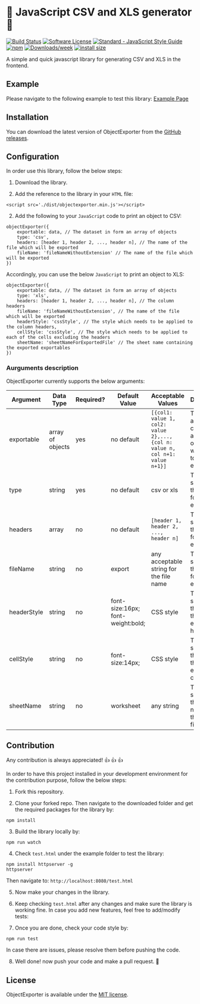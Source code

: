 # :dizzy: JavaScript CSV and XLS generator :dizzy:

[![Build Status](https://api.travis-ci.org/gharibi/JsObjExporter.svg?branch=master)](https://travis-ci.org/gharibi/JsObjExporter) [![Software License](https://img.shields.io/badge/license-MIT-brightgreen.svg?style=flat)](LICENSE) [![Standard - JavaScript Style Guide](https://img.shields.io/badge/code_style-standard-brightgreen.svg)](http://standardjs.com/) [![npm](https://img.shields.io/npm/v/object-exporter.svg)](https://www.npmjs.com/package/object-exporter) [![Downloads/week](https://img.shields.io/npm/dw/object-exporter.svg)](https://www.npmjs.com/package/object-exporter) [![install size](https://packagephobia.now.sh/badge?p=object-exporter)](https://packagephobia.now.sh/result?p=object-exporter)

A simple and quick javascript library for generating CSV and XLS in the frontend.

## Example

Please navigate to the following example to test this library: [Example Page](http://gharibi.github.io/JsObjExporter/examples/example.html)

## Installation

You can download the latest version of ObjectExporter from the [GitHub releases](https://github.com/gharibi/JsObjExporter/releases/latest).


## Configuration

In order use this library, follow the below steps:

1. Download the library.

2. Add the reference to the library in your `HTML` file:

```
<script src='./dist/objectexporter.min.js'></script>
```

2. Add the following to your `JavaScript` code to print an object to CSV:

```
objectExporter({
    exportable: data, // The dataset in form an array of objects
    type: 'csv',
    headers: [header 1, header 2, ..., header n], // The name of the file which will be exported
    fileName: 'fileNameWithoutExtension' // The name of the file which will be exported
})
```

Accordingly, you can use the below `JavaScript` to print an object to XLS:
```
objectExporter({
    exportable: data, // The dataset in form an array of objects
    type: 'xls',
    headers: [header 1, header 2, ..., header n], // The column headers
    fileName: 'fileNameWithoutExtension', // The name of the file which will be exported
    headerStyle: 'cssStyle', // The style which needs to be applied to the column headers,
    cellStyle: 'cssStyle', // The style which needs to be applied to each of the cells excluding the headers
    sheetName: 'sheetNameForExportedFile' // The sheet name containing the exported exportables
})
```

### Aurguments description
ObjectExporter currently supports the below arguments:

| Argument | Data Type | Required? | Default Value | Acceptable Values | Description | Applicable to |
| - | - | - | - | - | - | - |
| exportable | array of objects | yes | no default | `[{col1: value 1, col2: value 2},..., {col n: value n, col n+1: value n+1}]` | This is the array containing all of the objects which need to be exported. | csv and xls |
| type | string | yes | no default | csv or xls | This specifies the file type for the export. | csv and xls |
| headers | array | no | no default | `[header 1, header 2, ..., header n]` | This specifies the file type for the export. | xls |
| fileName | string | no | export | any acceptable string for the file name | This specifies the name for the export. | csv and xls |
| headerStyle | string | no | font-size:16px; font-weight:bold; | CSS style | This specifies the style for the exported headers. | xls |
| cellStyle | string | no | font-size:14px; | CSS style | This specifies the style for the exported cells. | xls |
| sheetName | string | no | worksheet | any string | This specifies the sheet name for the excel file. | xls |

## Contribution

Any contribution is always appreciated! :thumbsup: :thumbsup: :thumbsup:

In order to have this project installed in your development environment for the contribution purpose, follow the below steps:

1. Fork this repository.

2. Clone your forked repo. Then navigate to the downloaded folder and get the required packages for the library by:
```
npm install
```

3. Build the library locally by:
```
npm run watch
```

4. Check `test.html` under the example folder to test the library:
```
npm install httpserver -g
httpserver
```

Then navigate to:
`http://localhost:8080/test.html`

5. Now make your changes in the library.

6. Keep checking `test.html` after any changes and make sure the library is working fine. In case you add new features, feel free to add/modify tests:

7. Once you are done, check your code style by:
```
npm run test
```

In case there are issues, please resolve them before pushing the code.

8. Well done! now push your code and make a pull request. :rocket:

## License

ObjectExporter is available under the [MIT license](https://github.com/gharibi/JsObjExporter/blob/master/LICENSE).

